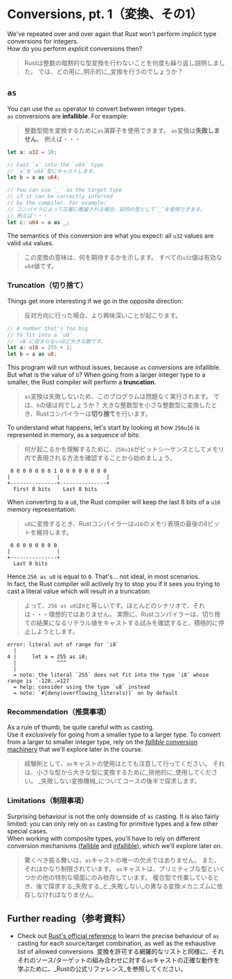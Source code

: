 # Conversions, pt. 1（変換、その1）

We've repeated over and over again that Rust won't perform
implicit type conversions for integers.\
How do you perform _explicit_ conversions then?

> Rustは整数の暗黙的な型変換を行わないことを何度も繰り返し説明しました。
> では、どの用に_明示的に_変換を行うのでしょうか？

## `as`

You can use the `as` operator to convert between integer types.\
`as` conversions are **infallible**.
For example:

> 整数型間を変換するために`as`演算子を使用できます。
> `as`変換は**失敗しません**。
> 例えば・・・

```rust
let a: u32 = 10;

// Cast `a` into the `u64` type
// `a`を`u64`型にキャストします。
let b = a as u64;

// You can use `_` as the target type
// if it can be correctly inferred
// by the compiler. For example:
// コンパイラによって正確に推論される場合、目的の型として`_`を使用できます。
// 例えば・・・
let c: u64 = a as _;
```

The semantics of this conversion are what you expect: all `u32` values are valid `u64`
values.

> この変換の意味は、何を期待するかを示します。
> すべての`u32`値は有効な`u64`値です。

### Truncation（切り捨て）

Things get more interesting if we go in the opposite direction:

> 反対方向に行った場合、より興味深いことが起こります。

```rust
// A number that's too big
// to fit into a `u8`
// `u8`に収まらないほど大きな数です。
let a: u16 = 255 + 1;
let b = a as u8;
```

This program will run without issues, because `as` conversions are infallible.
But what is the value of `b`?
When going from a larger integer type to a smaller, the Rust compiler will perform
a **truncation**.

> `as`変換は失敗しないため、このプログラムは問題なく実行されます。
> では、`b`の値は何でしょうか？
> 大きな整数型を小さな整数型に変換したとき、Rustコンパイラーは**切り捨て**を行います。

To understand what happens, let's start by looking at how `256u16` is
represented in memory, as a sequence of bits:

> 何が起こるかを理解するために、`256u16`がビットシーケンスとしてメモリ内で表現される方法を確認することから始めましょう。

```text
 0 0 0 0 0 0 0 1 0 0 0 0 0 0 0 0
|               |               |
+---------------+---------------+
  First 8 bits    Last 8 bits
```

When converting to a `u8`, the Rust compiler will keep the last 8 bits of a `u16`
memory representation:

> `u8`に変換するとき、Rustコンパイラーは`u16`のメモリ表現の最後の8ビットを維持します。

```text
 0 0 0 0 0 0 0 0
|               |
+---------------+
  Last 8 bits
```

Hence `256 as u8` is equal to `0`. That's... not ideal, in most scenarios.\
In fact, the Rust compiler will actively try to stop you if it sees you trying
to cast a literal value which will result in a truncation:

> よって、`256 as u8`は`0`と等しいです。ほとんどのシナリオで、それは・・・理想的ではありません。
> 実際に、Rustコンパイラーは、切り捨ての結果になるリテラル値をキャストする試みを確認すると、積極的に停止しようとします。

```text
error: literal out of range for `i8`
  |
4 |     let a = 255 as i8;
  |             ^^^
  |
  = note: the literal `255` does not fit into the type `i8` whose range is `-128..=127`
  = help: consider using the type `u8` instead
  = note: `#[deny(overflowing_literals)]` on by default
```

### Recommendation（推奨事項）

As a rule of thumb, be quite careful with `as` casting.\
Use it _exclusively_ for going from a smaller type to a larger type.
To convert from a larger to smaller integer type, rely on the
[_fallible_ conversion machinery](../05_ticket_v2/13_try_from.md) that we'll
explore later in the course.

> 経験則として、`as`キャストの使用はとても注意して行ってください。
> それは、小さな型から大きな型に変換するために_排他的に_使用してください。
> _失敗しない変換機械_についてコースの後半で探求します。

### Limitations（制限事項）

Surprising behaviour is not the only downside of `as` casting.
It is also fairly limited: you can only rely on `as` casting
for primitive types and a few other special cases.\
When working with composite types, you'll have to rely on
different conversion mechanisms ([fallible](../05_ticket_v2/13_try_from.md)
and [infallible](../04_traits/09_from.md)), which we'll explore later on.

> 驚くべき振る舞いは、`as`キャストの唯一の欠点ではありません。
> また、それはかなり制限されています。
> `as`キャストは、プリミティブな型といくつかの他の特別な場面にのみ依存しています。
> 複合型で作業しているとき、後で探求する_失敗する_と_失敗しない_の異なる変換メカニズムに依存しなければなりません。

## Further reading（参考資料）

- Check out [Rust's official reference](https://doc.rust-lang.org/reference/expressions/operator-expr.html#numeric-cast)
  to learn the precise behaviour of `as` casting for each source/target combination,
  as well as the exhaustive list of allowed conversions.
  変換を許可する網羅的なリストと同様に、それそれのソース/ターゲットの組み合わせに対する`as`キャストの正確な動作を学ぶために、_Rustの公式リファレンス_を参照してください。
